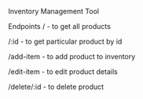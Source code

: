 Inventory Management Tool

Endpoints
/ - to get all products

/:id - to get particular product by id

/add-item - to add product to inventory

/edit-item - to edit product details

/delete/:id - to delete product

